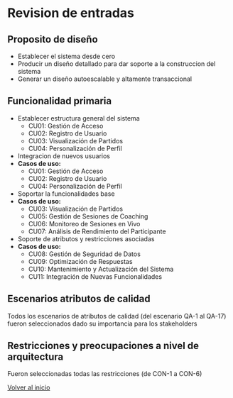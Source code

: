 # Revision de entradas

## Proposito de diseño

- Establecer el sistema desde cero
- Producir un diseño detallado para dar soporte a la construccion del sistema
- Generar un diseño autoescalable y altamente transaccional
  
## Funcionalidad primaria
- Establecer estructura general del sistema
  - CU01: Gestión de Acceso
  - CU02: Registro de Usuario	
  - CU03: Visualización de Partidos	
  - CU04: Personalización de Perfil	
- Integracion de nuevos usuarios
- **Casos de uso:**
  - CU01: Gestión de Acceso	
  - CU02: Registro de Usuario	
  - CU04: Personalización de Perfil	
- Soportar la funcionalidades base
- **Casos de uso:**
  - CU03: Visualización de Partidos	
  - CU05: Gestión de Sesiones de Coaching	
  - CU06: Monitoreo de Sesiones en Vivo	
  - CU07: Análisis de Rendimiento del Participante	
- Soporte de atributos y restricciones asociadas
- **Casos de uso:**
  - CU08: Gestión de Seguridad de Datos	
  - CU09: Optimización de Respuestas	
  - CU10: Mantenimiento y Actualización del Sistema	
  - CU11: Integración de Nuevas Funcionalidades	

## Escenarios atributos de calidad

Todos los escenarios de atributos de calidad (del escenario QA-1 al QA-17) fueron seleccionados dado su importancia para los stakeholders

## Restricciones y preocupaciones a nivel de arquitectura

Fueron seleccionadas todas las restricciones (de CON-1 a CON-6)

[Volver al inicio](./ADD.md)